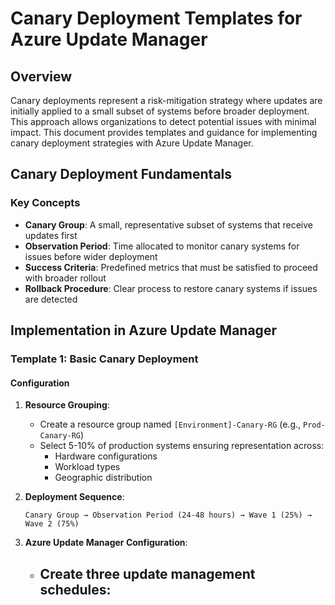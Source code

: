 # Canary Deployment Templates for Azure Update Manager

## Overview

Canary deployments represent a risk-mitigation strategy where updates are initially applied to a small subset of systems before broader deployment. This approach allows organizations to detect potential issues with minimal impact. This document provides templates and guidance for implementing canary deployment strategies with Azure Update Manager.

## Canary Deployment Fundamentals

### Key Concepts

- **Canary Group**: A small, representative subset of systems that receive updates first
- **Observation Period**: Time allocated to monitor canary systems for issues before wider deployment
- **Success Criteria**: Predefined metrics that must be satisfied to proceed with broader rollout
- **Rollback Procedure**: Clear process to restore canary systems if issues are detected

## Implementation in Azure Update Manager

### Template 1: Basic Canary Deployment

#### Configuration

1. **Resource Grouping**:
   - Create a resource group named `[Environment]-Canary-RG` (e.g., `Prod-Canary-RG`)
   - Select 5-10% of production systems ensuring representation across:
     - Hardware configurations
     - Workload types
     - Geographic distribution

2. **Deployment Sequence**:
   ```
   Canary Group → Observation Period (24-48 hours) → Wave 1 (25%) → Wave 2 (75%)
   ```

3. **Azure Update Manager Configuration**:
   - Create three update management schedules:
     -